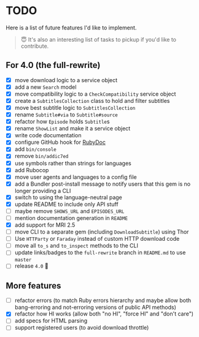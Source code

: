 # TODO

Here is a list of future features I'd like to implement.

> :innocent: It's also an interesting list of tasks to pickup if you'd like to contribute.

## For 4.0 (the full-rewrite)

* [x] move download logic to a service object
* [x] add a new `Search` model
* [x] move compatibility logic to a `CheckCompatibility` service object
* [x] create a `SubtitlesCollection` class to hold and filter subtitles
* [x] move best subtitle logic to `SubtitlesCollection`
* [x] rename `Subtitle#via` to `Subtitle#source`
* [x] refactor how `Episode` holds `Subtitle`s
* [x] rename `ShowList` and make it a service object
* [x] write code documentation
* [x] configure GitHub hook for [RubyDoc](http://www.rubydoc.info)
* [x] add `bin/console`
* [x] remove `bin/addic7ed`
* [x] use symbols rather than strings for languages
* [x] add Rubocop
* [x] move user agents and languages to a config file
* [x] add a Bundler post-install message to notify users that this gem is no longer providing a CLI
* [x] switch to using the language-neutral page
* [x] update README to include only API stuff
* [ ] maybe remove `SHOWS_URL` and `EPISODES_URL`
* [ ] mention documentation generation in `README`
* [x] add support for MRI 2.5
* [ ] move CLI to a separate gem (including `DownloadSubtitle`) using Thor
* [ ] Use `HTTParty` or `Faraday` instead of custom HTTP  download code
* [ ] move all `to_s` and `to_inspect` methods to the CLI
* [ ] update links/badges to the `full-rewrite` branch in `README.md` to use `master`
* [ ] release `4.0` :champagne:

## More features

* [ ] refactor errors (to match Ruby errors hierarchy and maybe allow both bang-erroring and not-erroring versions of public API methods)
* [x] refactor how HI works (allow both "no HI", "force HI" and "don't care")
* [ ] add specs for HTML parsing
* [ ] support registered users (to avoid download throttle)
